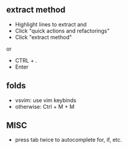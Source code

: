 ## extract method
- Highlight lines to extract and
- Click "quick actions and refactorings"
- Click "extract method"

or
- CTRL + .
- Enter

## folds
- vsvim: use vim keybinds
- otherwise: Ctrl + M + M

## MISC
- press tab twice to autocomplete for, if, etc.
